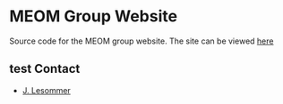 MEOM Group Website
=================

Source code for the MEOM group website. The site can be viewed [here](http://meom-group.github.io/)

test
Contact
-------
  * [J. Lesommer](https://github.com/lesommer)
